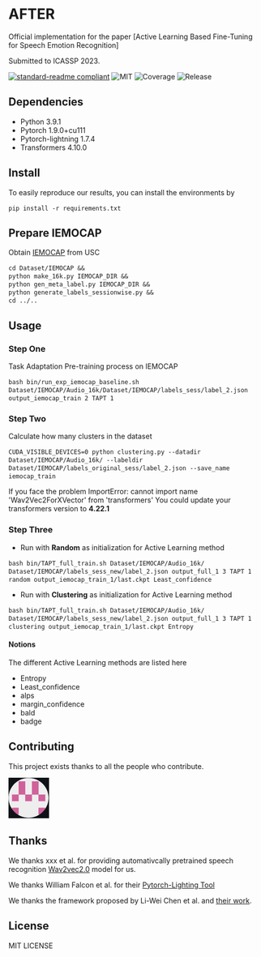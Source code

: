 # AFTER
Official implementation for the paper [Active Learning Based Fine-Tuning for Speech Emotion Recognition]

Submitted to ICASSP 2023.

[![standard-readme compliant](https://img.shields.io/badge/readme%20style-standard-brightgreen.svg?style=flat-square)](https://github.com/RichardLitt/standard-readme)
![MIT](https://img.shields.io/badge/license-MIT-yellowgreen)
![Coverage](https://img.shields.io/badge/coverage-100%25-orange)
![Release](https://img.shields.io/badge/release%20date-Oct%202022-blue)


## Dependencies
 - Python 3.9.1
 - Pytorch 1.9.0+cu111
 - Pytorch-lightning 1.7.4 
 - Transformers 4.10.0


## Install
To easily reproduce our results, you can install the environments by
```
pip install -r requirements.txt
```

## Prepare IEMOCAP
Obtain [IEMOCAP](https://sail.usc.edu/iemocap/) from USC
```
cd Dataset/IEMOCAP &&
python make_16k.py IEMOCAP_DIR &&
python gen_meta_label.py IEMOCAP_DIR &&
python generate_labels_sessionwise.py &&
cd ../..
```


## Usage

### Step One

Task Adaptation Pre-training process on IEMOCAP

```
bash bin/run_exp_iemocap_baseline.sh Dataset/IEMOCAP/Audio_16k/Dataset/IEMOCAP/labels_sess/label_2.json output_iemocap_train 2 TAPT 1
```

### Step Two

Calculate how many clusters in the dataset

```
CUDA_VISIBLE_DEVICES=0 python clustering.py --datadir Dataset/IEMOCAP/Audio_16k/ --labeldir Dataset/IEMOCAP/labels_original_sess/label_2.json --save_name iemocap_train
```

If you face the problem ImportError: cannot import name 'Wav2Vec2ForXVector' from 'transformers'
You could update your transformers version to **4.22.1**


### Step Three


* Run with **Random** as initialization for Active Learning method
```
bash bin/TAPT_full_train.sh Dataset/IEMOCAP/Audio_16k/ Dataset/IEMOCAP/labels_sess_new/label_2.json output_full_1 3 TAPT 1 random output_iemocap_train_1/last.ckpt Least_confidence
```

* Run with **Clustering** as initialization for Active Learning method
```
bash bin/TAPT_full_train.sh Dataset/IEMOCAP/Audio_16k/ Dataset/IEMOCAP/labels_sess_new/label_2.json output_full_1 3 TAPT 1 clustering output_iemocap_train_1/last.ckpt Entropy
```

#### Notions

The different Active Learning methods are listed here
<ul>
<li>Entropy</li>
<li>Least_confidence</li>
<li>alps</li>
<li>margin_confidence</li>
<li>bald</li>
<li>badge</li>
</ul>


## Contributing
This project exists thanks to all the people who contribute.

<a href="https://github.com/wykstc"> <img src="pics/profile/wang.png"  width="80" >  </a>

## Thanks
We thanks xxx et al. for providing automativcally pretrained speech recognition [Wav2vec2.0](https://huggingface.co/docs/transformers/model_doc/wav2vec2) model for us.

We thanks William Falcon et al. for their [Pytorch-Lighting Tool](https://www.pytorchlightning.ai/team)

We thanks the framework proposed by Li-Wei Chen et al. and [their work](https://arxiv.org/pdf/2110.06309.pdf).

## License

MIT LICENSE
